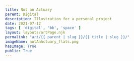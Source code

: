 ```yaml
---
title: Not an Actuary
parent: Digital
description: Illustration for a personal project
date: 2021-07-12
tags: [ 'digital', 'bb', 'space' ]
layout: layouts/artPage.njk
permalink: "art/{{ parent | slug }}/{{ title | slug }}/"
imageName: notAnActuary_flats.png
hasImage: True
public: True
---
```

